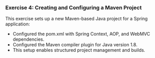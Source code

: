 ### Exercise 4: Creating and Configuring a Maven Project

This exercise sets up a new Maven-based Java project for a Spring application:
- Configured the pom.xml with Spring Context, AOP, and WebMVC dependencies.
- Configured the Maven compiler plugin for Java version 1.8.
- This setup enables structured project management and builds.
